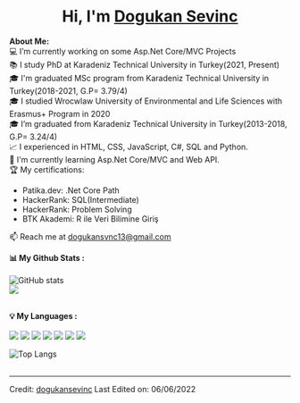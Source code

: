 # <h1 align="center">Hi, I'm <a href="https://github.com/Dogukan-Sevinc">Dogukan Sevinc</a></h1>
    

<div>
<strong>About Me:</strong><br>
💻 I’m currently working on some Asp.Net Core/MVC Projects<br>
📚 I study PhD at Karadeniz Technical University in Turkey(2021, Present)<br>
🎓 I'm graduated MSc program from Karadeniz Technical University in Turkey(2018-2021, G.P= 3.79/4)<br>
🎓 I studied Wrocwlaw University of Environmental and Life Sciences with Erasmus+ Program in 2020<br>
🎓 I’m graduated from Karadeniz Technical University in Turkey(2013-2018, G.P= 3.24/4)<br>      
📈 I experienced in HTML, CSS, JavaScript, C#, SQL and Python.<br>
📖 I'm currently learning Asp.Net Core/MVC and Web API.<br>
🏆 My certifications: 
<ul>
  <li>Patika.dev: .Net Core Path</li>
  <li>HackerRank: SQL(Intermediate)</li>
  <li>HackerRank: Problem Solving</li>
  <li>BTK Akademi: R ile Veri Bilimine Giriş</li>
</ul>
📫 Reach me at <a href="mailto:dogukansvnc13@gmail.com">dogukansvnc13@gmail.com</a><br>

 
<strong>📊 My Github Stats :</strong><br><br>
![GitHub stats](https://github-readme-stats.vercel.app/api?username=dogukan-sevinc&show_icons=true&count_private=true&include_all_commits=true&theme=radical)<br>
<img align="center" src="https://github-readme-streak-stats.herokuapp.com/?user=dogukan-sevinc&theme=radical&hide_border=true"/><br><br>
 	
<strong>💡 My Languages :</strong><br><br>
<img src="https://img.shields.io/badge/HTML-239120?style=for-the-badge&logo=html5&logoColor=white"/>
<img src="https://img.shields.io/badge/CSS-239120?&style=for-the-badge&logo=css3&logoColor=white"/> 
<img src="https://img.shields.io/badge/Bootstrap-563D7C?style=for-the-badge&logo=bootstrap&logoColor=white"/>
<img src="https://img.shields.io/badge/JavaScript-323330?style=for-the-badge&logo=javascript&logoColor=F7DF1E"/>
<img src="https://img.shields.io/badge/c%23-%23239120.svg?style=for-the-badge&logo=c-sharp&logoColor=white"/>
<img src="https://img.shields.io/badge/Python-3776AB?style=for-the-badge&logo=python&logoColor=white"/>
<img src="https://img.shields.io/badge/r-%23276DC3.svg?style=for-the-badge&logo=r&logoColor=white"/>


![Top Langs](https://github-readme-stats.vercel.app/api/top-langs/?username=dogukan-sevinc&langs_count_private=true&theme=radical&card_width=445)<br><br>


------
Credit: [dogukansevinc](https://github.com/dogukansevinc)
Last Edited on: 06/06/2022
